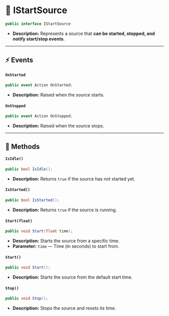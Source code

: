 # 🧩 IStartSource

```csharp
public interface IStartSource
```

- **Description:** Represents a source that <b>can be started, stopped, and notify start/stop events</b>.

---

## ⚡ Events

#### `OnStarted`

```csharp
public event Action OnStarted;  
```

- **Description:** Raised when the source starts.

#### `OnStopped`

```csharp
public event Action OnStopped;  
```

- **Description:** Raised when the source stops.

---

## 🏹 Methods

#### `IsIdle()`

```csharp
public bool IsIdle();  
```

- **Description:** Returns `true` if the source has not started yet.

#### `IsStarted()`

```csharp
public bool IsStarted();  
```

- **Description:** Returns `true` if the source is running.

#### `Start(float)`

```csharp
public void Start(float time);  
```

- **Description:** Starts the source from a specific time.
- **Parameter:** `time` — Time (in seconds) to start from.

#### `Start()`

```csharp
public void Start();  
```

- **Description:** Starts the source from the default start time.

#### `Stop()`

```csharp
public void Stop();  
```

- **Description:** Stops the source and resets its time.